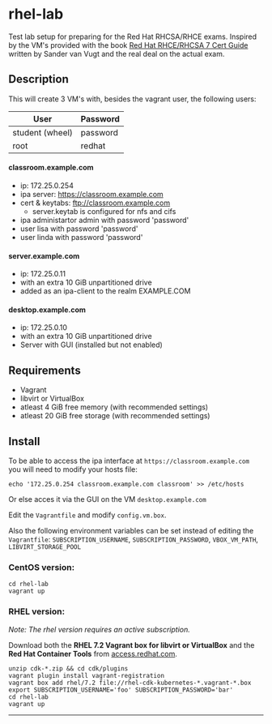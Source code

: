 # rhel-lab
Test lab setup for preparing for the Red Hat RHCSA/RHCE exams. Inspired by the VM's provided with the book [Red Hat RHCE/RHCSA 7 Cert Guide][1] written by Sander van Vugt  and the real deal on the actual exam.

## Description
This will create 3 VM's with, besides the vagrant user, the following users:

User            | Password
----------------|--------
student (wheel) | password
root            | redhat

#### classroom.example.com
* ip: 172.25.0.254
* ipa server: https://classroom.example.com
* cert & keytabs: ftp://classroom.example.com
    - server.keytab is configured for nfs and cifs
* ipa administartor admin with password 'password'
* user lisa with password 'password'
* user linda with password 'password'

#### server.example.com
* ip: 172.25.0.11
* with an extra 10 GiB unpartitioned drive
* added as an ipa-client to the realm EXAMPLE.COM

#### desktop.example.com
* ip: 172.25.0.10
* with an extra 10 GiB unpartitioned drive
* Server with GUI (installed but not enabled)

## Requirements
* Vagrant
* libvirt or VirtualBox
* atleast 4 GiB free memory (with recommended settings)
* atleast 20 GiB free storage  (with recommended settings)

## Install

To be able to access the ipa interface at `https://classroom.example.com` you will need to modify your hosts file:
```
echo '172.25.0.254 classroom.example.com classroom' >> /etc/hosts
```
Or else acces it via the GUI on the VM `desktop.example.com`

Edit the `Vagrantfile` and modify `config.vm.box`.

Also the following environment variables can be set instead of editing the `Vagrantfile`:
`SUBSCRIPTION_USERNAME`, `SUBSCRIPTION_PASSWORD`, `VBOX_VM_PATH`, `LIBVIRT_STORAGE_POOL`

### CentOS version:

```
cd rhel-lab
vagrant up
```

### RHEL version:
_Note: The rhel version requires an active subscription._

Download both the **RHEL 7.2 Vagrant box for libvirt or VirtualBox** and the **Red Hat Container Tools** from [access.redhat.com][2].
```
unzip cdk-*.zip && cd cdk/plugins
vagrant plugin install vagrant-registration
vagrant box add rhel/7.2 file://rhel-cdk-kubernetes-*.vagrant-*.box
export SUBSCRIPTION_USERNAME='foo' SUBSCRIPTION_PASSWORD='bar'
cd rhel-lab
vagrant up
```

[1]: http://www.sandervanvugt.com/books/ "Red Hat RHCE/RHCSA 7 Cert Guide"
[2]: https://access.redhat.com/downloads/content/293/ver=2/rhel---7/2.0.0/x86_64/product-software "access.redhat.com"

---